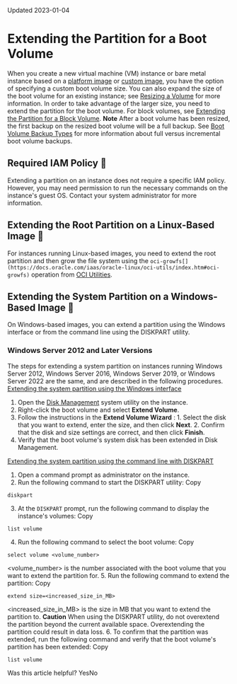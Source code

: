 Updated 2023-01-04
# Extending the Partition for a Boot Volume
When you create a new virtual machine (VM) instance or bare metal instance based on a [platform image](https://docs.oracle.com/iaas/Content/Compute/References/images.htm) or [custom image](https://docs.oracle.com/iaas/Content/Compute/Tasks/managingcustomimages.htm), you have the option of specifying a custom boot volume size. You can also expand the size of the boot volume for an existing instance; see [Resizing a Volume](https://docs.oracle.com/en-us/iaas/Content/Block/Tasks/resizingavolume.htm#Resizing_a_Volume) for more information. In order to take advantage of the larger size, you need to extend the partition for the boot volume. For block volumes, see [Extending the Partition for a Block Volume](https://docs.oracle.com/en-us/iaas/Content/Block/Tasks/extendingblockpartition.htm#Extending_the_Partition_for_a_Block_Volume).
**Note** After a boot volume has been resized, the first backup on the resized boot volume will be a full backup. See [Boot Volume Backup Types](https://docs.oracle.com/en-us/iaas/Content/Block/Concepts/bootvolumebackups.htm#backuptypes) for more information about full versus incremental boot volume backups. 
## Required IAM Policy 🔗 
Extending a partition on an instance does not require a specific IAM policy. However, you may need permission to run the necessary commands on the instance's guest OS. Contact your system administrator for more information.
## Extending the Root Partition on a Linux-Based Image 🔗 
For instances running Linux-based images, you need to extend the root partition and then grow the file system using the `oci-growfs[](https://docs.oracle.com/iaas/oracle-linux/oci-utils/index.htm#oci-growfs)` operation from [OCI Utilities](https://docs.oracle.com/iaas/oracle-linux/oci-utils/index.htm).
## Extending the System Partition on a Windows-Based Image 🔗 
On Windows-based images, you can extend a partition using the Windows interface or from the command line using the DISKPART utility.
### Windows Server 2012 and Later Versions
The steps for extending a system partition on instances running Windows Server 2012, Windows Server 2016, Windows Server 2019, or Windows Server 2022 are the same, and are described in the following procedures.
[Extending the system partition using the Windows interface](https://docs.oracle.com/en-us/iaas/Content/Block/Tasks/extendingbootpartition.htm)
  1. Open the [Disk Management](https://docs.microsoft.com/windows-server/storage/disk-management/overview-of-disk-management) system utility on the instance.
  2. Right-click the boot volume and select **Extend Volume**.
  3. Follow the instructions in the **Extend Volume Wizard** :
    1. Select the disk that you want to extend, enter the size, and then click **Next**.
    2. Confirm that the disk and size settings are correct, and then click **Finish**.
  4. Verify that the boot volume's system disk has been extended in Disk Management.


[Extending the system partition using the command line with DISKPART](https://docs.oracle.com/en-us/iaas/Content/Block/Tasks/extendingbootpartition.htm)
  1. Open a command prompt as administrator on the instance.
  2. Run the following command to start the DISKPART utility:
Copy
```
diskpart
```

  3. At the `DISKPART` prompt, run the following command to display the instance's volumes:
Copy
```
list volume
```

  4. Run the following command to select the boot volume:
Copy
```
select volume <volume_number>
```

<volume_number> is the number associated with the boot volume that you want to extend the partition for.
  5. Run the following command to extend the partition:
Copy
```
extend size=<increased_size_in_MB>
```

<increased_size_in_MB> is the size in MB that you want to extend the partition to. 
**Caution** When using the DISKPART utility, do not overextend the partition beyond the current available space. Overextending the partition could result in data loss.
  6. To confirm that the partition was extended, run the following command and verify that the boot volume's partition has been extended:
Copy
```
list volume
```



Was this article helpful?
YesNo

